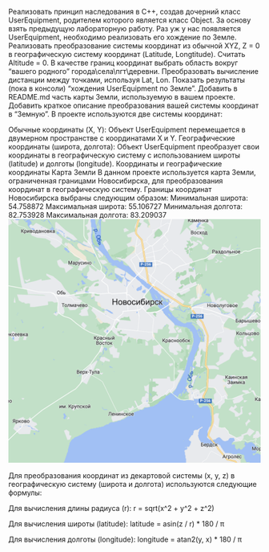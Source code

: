 Реализовать принцип наследования в С++, создав дочерний класс UserEquipment, родителем которого является класс Object. За основу взять предыдущую лабораторную работу.
Раз уж у нас появляется UserEquipment, необходимо реализовать его хождение по Земле. Реализовать преобразование системы координат из обычной XYZ, Z = 0 в географическую систему координат (Latitude, Longtitude). Считать Altitude = 0. В качестве границ координат выбрать область вокруг “вашего родного” города\села\пгт\деревни.
Преобразовать вычисление дистанции между точками, используя Lat, Lon.
Показать результаты (пока в консоли) “хождения UserEquipment по Земле”.
Добавить в README.md часть карты Земли, используемую в вашем проекте.
Добавить краткое описание преобразования вашей системы координат в “Земную”.
В проекте используются две системы координат:

Обычные координаты (X, Y): Объект UserEquipment перемещается в двумерном пространстве с координатами X и Y.
Географические координаты (широта, долгота): Объект UserEquipment преобразует свои координаты в географическую систему с использованием широты (latitude) и долготы (longitude).
Координаты и географические координаты
Карта Земли
В данном проекте используется карта Земли, ограниченная границами Новосибирска, для преобразования координат в географическую систему. Границы координат Новосибирска выбраны следующим образом:
Минимальная широта: 54.758872
Максимальная широта: 55.106727
Минимальная долгота: 82.753928
Максимальная долгота: 83.209037
![image map](https://github.com/neznayka08/visual_programing/blob/master/236789141-e3961418-e0a8-4a6f-be02-366542efe807.png)

Для преобразования координат из декартовой системы (x, y, z) в географическую систему (широта и долгота) используются следующие формулы:

Для вычисления длины радиуса (r): r = sqrt(x^2 + y^2 + z^2)

Для вычисления широты (latitude): latitude = asin(z / r) * 180 / π

Для вычисления долготы (longitude): longitude = atan2(y, x) * 180 / π
